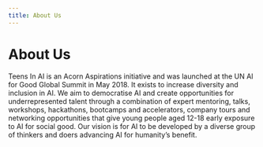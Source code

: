 ```yaml
---
title: About Us
---
```

# About Us

Teens In AI is an Acorn Aspirations initiative and was launched at the UN AI for Good Global Summit in May 2018. It exists to increase diversity and inclusion in AI. We aim to democratise AI and create opportunities for underrepresented talent through a combination of expert mentoring, talks, workshops, hackathons, bootcamps and accelerators, company tours and networking opportunities that give young people aged 12-18 early exposure to AI for social good. Our vision is for AI to be developed by a diverse group of thinkers and doers advancing AI for humanity’s benefit.
